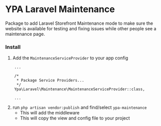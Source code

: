 # YPA Laravel Maintenance

Package to add Laravel Storefront Maintenance mode to make sure the website is available for testing and fixing issues while other people see a maintenance page.


### Install
1. Add the `MaintenanceServiceProvider` to your app config
```
    ...
    
    /*
     * Package Service Providers...
     */
    Ypa\Laravel\Maintenance\MaintenanceServiceProvider::class,
        
    ...
```

2. run `php artisan vendor:publish` and find/select `ypa-maintenance`
   - This will add the middleware
   - This will copy the view and config file to your project
